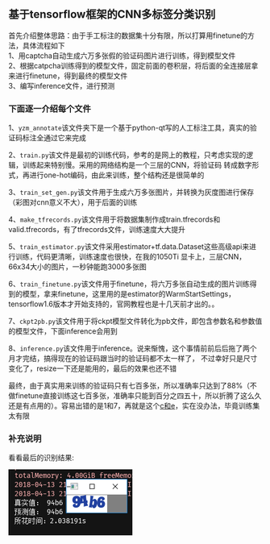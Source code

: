 ## 基于tensorflow框架的CNN多标签分类识别
首先介绍整体思路：由于手工标注的数据集十分有限，所以打算用finetune的方法，具体流程如下  
1、用captcha自动生成六万多张假的验证码图片进行训练，得到模型文件  
2、根据catpcha训练得到的模型文件，固定前面的卷积层，将后面的全连接层拿来进行finetune，得到最终的模型文件  
3、编写inference文件，进行预测  
### 下面逐一介绍每个文件
1、```yzm_annotate```该文件夹下是一个基于python-qt写的人工标注工具，真实的验证码标注全通过它来完成


2、```train.py```该文件是最初的训练代码，参考的是网上的教程，只考虑实现的逻辑，训练起来特别慢。采用的网络结构是一个三层的CNN，将验证码
转成数字形式，再进行one-hot编码，由此来训练，整个结构还是很简单的


3、```train_set_gen.py```该文件用于生成六万多张图片，并转换为灰度图进行保存（彩图对cnn意义不大），用于后面的训练


4、```make_tfrecords.py```该文件用于将数据集制作成train.tfrecords和valid.tfrecords，有了tfrecords文件，训练速度大大提升


5、```train_estimator.py```该文件采用estimator+tf.data.Dataset这些高级api来进行训练，代码更清晰，训练速度也很快，在我的1050Ti
显卡上，三层CNN，66x34大小的图片，一秒钟能跑3000多张图


6、```train_finetune.py```该文件用于finetune，将六万多张自动生成的图片训练得到的模型，拿来finetune，这里用的是estimator的WarmStartSettings，
tensorflow1.6版本才开始支持的，官网教程也是十几天前才出的。。


7、```ckpt2pb.py```该文件用于将ckpt模型文件转化为pb文件，即包含参数名和参数值的模型文件，下面inference会用到


8、```inference.py```该文件用于inference。说来惭愧，这个事情前前后后拖了两个月才完结，搞得现在的验证码跟当时的验证码都不太一样了，
不过幸好只是尺寸变化了，resize一下还是能用的，最后的效果也还不错

最终，由于真实用来训练的验证码只有七百多张，所以准确率只达到了88%（不做finetune直接训练这七百多张，准确率只能到百分之四五十，所以折腾了这么久还是有点用的）。容易出错的是1和7，再就是这个[c和e](https://github.com/TerryBryant/MyCaptchar/blob/master/cnn_tensorflow/res_image/2ec8.png)，实在没办法，毕竟训练集太有限
### 补充说明
看看最后的识别结果:

![识别结果](https://github.com/TerryBryant/MyCaptchar/blob/master/cnn_tensorflow/res_image/%E8%AF%86%E5%88%AB%E7%BB%93%E6%9E%9C.PNG)
